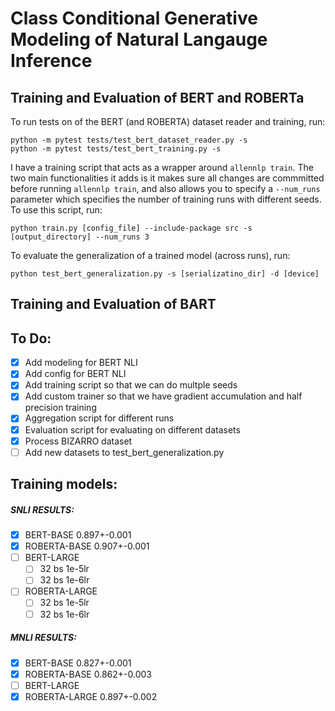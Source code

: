 # Class Conditional Generative Modeling of Natural Langauge Inference

## Training and Evaluation of BERT and ROBERTa
To run tests on of the BERT (and ROBERTA) dataset reader and training, run:
```
python -m pytest tests/test_bert_dataset_reader.py -s
python -m pytest tests/test_bert_training.py -s
```

I have a training script that acts as a wrapper around `allennlp train`. 
The two main functionalities it adds is it makes sure all changes are commmitted before running `allennlp train`, 
and also allows you to specify a `--num_runs` parameter which specifies the number of training runs with
different seeds. To use this script, run:
```
python train.py [config_file] --include-package src -s [output_directory] --num_runs 3
```

To evaluate the generalization of a trained model (across runs), run:
```
python test_bert_generalization.py -s [serializatino_dir] -d [device]
```

## Training and Evaluation of BART

## To Do:

- [x] Add modeling for BERT NLI
- [x] Add config for BERT NLI
- [x] Add training script so that we can do multple seeds
- [x] Add custom trainer so that we have gradient accumulation and half precision training
- [x] Aggregation script for different runs
- [x] Evaluation script for evaluating on different datasets
- [x] Process BIZARRO dataset
- [ ] Add new datasets to test_bert_generalization.py

## Training models:

##### SNLI RESULTS:
- [x] BERT-BASE 	0.897+-0.001
- [x] ROBERTA-BASE 	0.907+-0.001
- [ ] BERT-LARGE
	- [ ] 32 bs 1e-5lr
	- [ ] 32 bs 1e-6lr
- [ ] ROBERTA-LARGE	
	- [ ] 32 bs 1e-5lr
	- [ ] 32 bs 1e-6lr

##### MNLI RESULTS:
- [x] BERT-BASE 	0.827+-0.001
- [x] ROBERTA-BASE 	0.862+-0.003
- [ ] BERT-LARGE	
- [x] ROBERTA-LARGE 0.897+-0.002